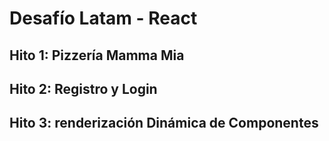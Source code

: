 # Desafío Latam - React
## Hito 1: Pizzería Mamma Mia
## Hito 2: Registro y Login
## Hito 3: renderización Dinámica de Componentes
